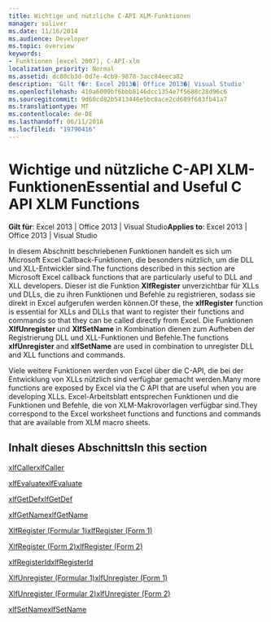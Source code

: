 ```yaml
---
title: Wichtige und nützliche C-API XLM-Funktionen
manager: soliver
ms.date: 11/16/2014
ms.audience: Developer
ms.topic: overview
keywords:
- Funktionen [excel 2007], C-API-xlm
localization_priority: Normal
ms.assetid: dc80cb3d-0d7e-4cb9-9870-3acc84eeca82
description: 'Gilt f�r: Excel 2013�| Office 2013�| Visual Studio'
ms.openlocfilehash: 410a6009bf6bbb8146dcc1354e7f5688c28d96c6
ms.sourcegitcommit: 9d60cd82b5413446e5bc8ace2cd689f683fb41a7
ms.translationtype: MT
ms.contentlocale: de-DE
ms.lasthandoff: 06/11/2018
ms.locfileid: "19790416"
---
```

# <a name="essential-and-useful-c-api-xlm-functions"></a><span data-ttu-id="9abf3-104">Wichtige und nützliche C-API XLM-Funktionen</span><span class="sxs-lookup"><span data-stu-id="9abf3-104">Essential and Useful C API XLM Functions</span></span>

 <span data-ttu-id="9abf3-105">**Gilt für**: Excel 2013 | Office 2013 | Visual Studio</span><span class="sxs-lookup"><span data-stu-id="9abf3-105">**Applies to**: Excel 2013 | Office 2013 | Visual Studio</span></span> 
  
<span data-ttu-id="9abf3-106">In diesem Abschnitt beschriebenen Funktionen handelt es sich um Microsoft Excel Callback-Funktionen, die besonders nützlich, um die DLL und XLL-Entwickler sind.</span><span class="sxs-lookup"><span data-stu-id="9abf3-106">The functions described in this section are Microsoft Excel callback functions that are particularly useful to DLL and XLL developers.</span></span> <span data-ttu-id="9abf3-107">Dieser ist die Funktion **XlfRegister** unverzichtbar für XLLs und DLLs, die zu ihren Funktionen und Befehle zu registrieren, sodass sie direkt in Excel aufgerufen werden können.</span><span class="sxs-lookup"><span data-stu-id="9abf3-107">Of these, the **xlfRegister** function is essential for XLLs and DLLs that want to register their functions and commands so that they can be called directly from Excel.</span></span> <span data-ttu-id="9abf3-108">Die Funktionen **XlfUnregister** und **XlfSetName** in Kombination dienen zum Aufheben der Registrierung DLL und XLL-Funktionen und Befehle.</span><span class="sxs-lookup"><span data-stu-id="9abf3-108">The functions **xlfUnregister** and **xlfSetName** are used in combination to unregister DLL and XLL functions and commands.</span></span> 
  
<span data-ttu-id="9abf3-109">Viele weitere Funktionen werden von Excel über die C-API, die bei der Entwicklung von XLLs nützlich sind verfügbar gemacht werden.</span><span class="sxs-lookup"><span data-stu-id="9abf3-109">Many more functions are exposed by Excel via the C API that are useful when you are developing XLLs.</span></span> <span data-ttu-id="9abf3-110">Excel-Arbeitsblatt entsprechen Funktionen und die Funktionen und Befehle, die von XLM-Makrovorlagen verfügbar sind.</span><span class="sxs-lookup"><span data-stu-id="9abf3-110">They correspond to the Excel worksheet functions and functions and commands that are available from XLM macro sheets.</span></span>
  
## <a name="in-this-section"></a><span data-ttu-id="9abf3-111">Inhalt dieses Abschnitts</span><span class="sxs-lookup"><span data-stu-id="9abf3-111">In this section</span></span>

[<span data-ttu-id="9abf3-112">xlfCaller</span><span class="sxs-lookup"><span data-stu-id="9abf3-112">xlfCaller</span></span>](xlfcaller.md)
  
[<span data-ttu-id="9abf3-113">xlfEvaluate</span><span class="sxs-lookup"><span data-stu-id="9abf3-113">xlfEvaluate</span></span>](xlfevaluate.md)
  
[<span data-ttu-id="9abf3-114">xlfGetDef</span><span class="sxs-lookup"><span data-stu-id="9abf3-114">xlfGetDef</span></span>](xlfgetdef.md)
  
[<span data-ttu-id="9abf3-115">xlfGetName</span><span class="sxs-lookup"><span data-stu-id="9abf3-115">xlfGetName</span></span>](xlfgetname.md)
  
[<span data-ttu-id="9abf3-116">XlfRegister (Formular 1)</span><span class="sxs-lookup"><span data-stu-id="9abf3-116">xlfRegister (Form 1)</span></span>](xlfregister-form-1.md)
  
[<span data-ttu-id="9abf3-117">XlfRegister (Form 2)</span><span class="sxs-lookup"><span data-stu-id="9abf3-117">xlfRegister (Form 2)</span></span>](xlfregister-form-2.md)
  
[<span data-ttu-id="9abf3-118">xlfRegisterId</span><span class="sxs-lookup"><span data-stu-id="9abf3-118">xlfRegisterId</span></span>](xlfregisterid.md)
  
[<span data-ttu-id="9abf3-119">XlfUnregister (Formular 1)</span><span class="sxs-lookup"><span data-stu-id="9abf3-119">xlfUnregister (Form 1)</span></span>](xlfunregister-form-1.md)
  
[<span data-ttu-id="9abf3-120">XlfUnregister (Formular 2)</span><span class="sxs-lookup"><span data-stu-id="9abf3-120">xlfUnregister (Form 2)</span></span>](xlfunregister-form-2.md)
  
[<span data-ttu-id="9abf3-121">xlfSetName</span><span class="sxs-lookup"><span data-stu-id="9abf3-121">xlfSetName</span></span>](xlfsetname.md)
  


